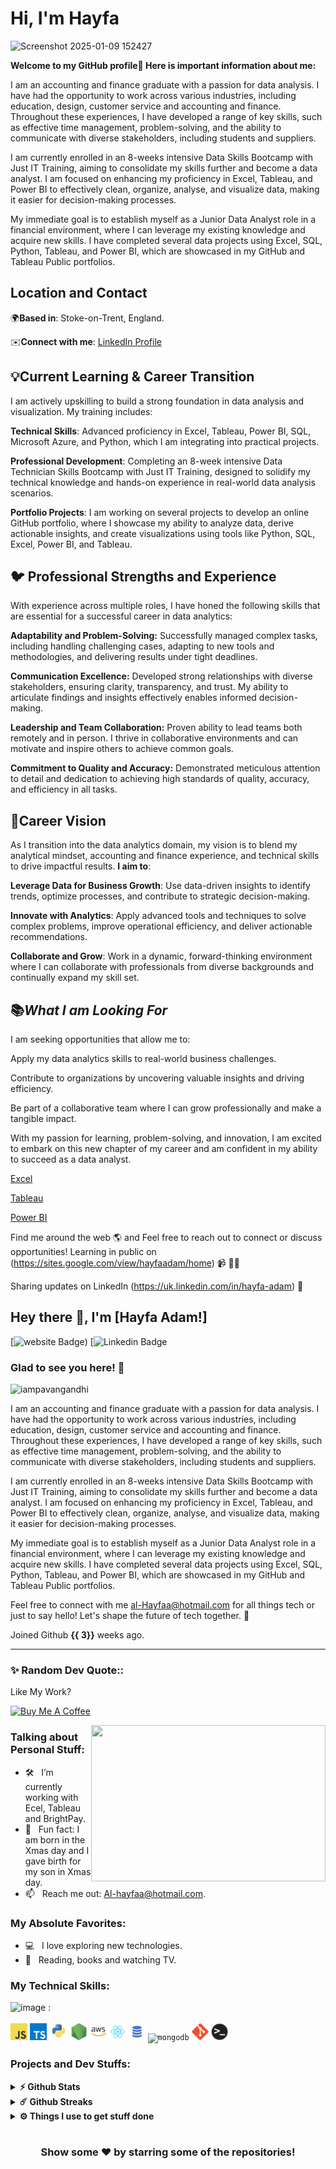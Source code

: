 # Hi, I'm Hayfa 
![Screenshot 2025-01-09 152427](https://github.com/user-attachments/assets/85bcf65b-f620-4e3e-bc69-44fe563bead1)


**Welcome to my GitHub profile👋 Here is important information about me:**

I am an accounting and finance graduate with a passion for data analysis. I have had the opportunity to work across various industries, including education, design, customer service and accounting and finance. Throughout these experiences, I have developed a range of key skills, such as effective time management, problem-solving, and the ability to communicate with diverse stakeholders, including students and suppliers.  


I am currently enrolled in an 8-weeks intensive Data Skills Bootcamp with Just IT Training, aiming to consolidate my skills further and become a data analyst. I am focused on enhancing my proficiency in Excel, Tableau, and Power BI to effectively clean, organize, analyse, and visualize data, making it easier for decision-making processes.


My immediate goal is to establish myself as a Junior Data Analyst role in a financial environment, where I can leverage my existing knowledge and acquire new skills. I have completed several data projects using Excel, SQL, Python, Tableau, and Power BI, which are showcased in my GitHub and Tableau Public portfolios.



## **Location and Contact**

  🌍**Based in**: Stoke-on-Trent, England. 
  
  ✉️**Connect with me**: [LinkedIn Profile ](https://uk.linkedin.com/in/hayfa-adam)
 


## 💡**Current Learning & Career Transition**

I am actively upskilling to build a strong foundation in data analysis and visualization. My training includes:

**Technical Skills**: Advanced proficiency in Excel, Tableau, Power BI, SQL, Microsoft Azure, and Python, which I am integrating into practical projects.

**Professional Development**: Completing an 8-week intensive Data Technician Skills Bootcamp with Just IT Training, designed to solidify my technical knowledge and hands-on experience in real-world data analysis scenarios.

**Portfolio Projects**: I am working on several projects to develop an online GitHub portfolio, where I showcase my ability to analyze data, derive actionable insights, and create visualizations using tools like Python, SQL, Excel, Power BI, and Tableau.



## 🐦 **Professional Strengths and Experience**
With experience across multiple roles, I have honed the following skills that are essential for a successful career in data analytics:

**Adaptability and Problem-Solving:** Successfully managed complex tasks, including handling challenging cases, adapting to new tools and methodologies, and delivering results under tight deadlines.

**Communication Excellence:** Developed strong relationships with diverse stakeholders, ensuring clarity, transparency, and trust. My ability to articulate findings and insights effectively enables informed decision-making.

**Leadership and Team Collaboration:** Proven ability to lead teams both remotely and in person. I thrive in collaborative environments and can motivate and inspire others to achieve common goals.

**Commitment to Quality and Accuracy:** Demonstrated meticulous attention to detail and dedication to achieving high standards of quality, accuracy, and efficiency in all tasks.


## 💬**Career Vision**

As I transition into the data analytics domain, my vision is to blend my analytical mindset, accounting and finance experience, and technical skills to drive impactful results. **I aim to**:

**Leverage Data for Business Growth**: Use data-driven insights to identify trends, optimize processes, and contribute to strategic decision-making.

**Innovate with Analytics**: Apply advanced tools and techniques to solve complex problems, improve operational efficiency, and deliver actionable recommendations.

**Collaborate and Grow**: Work in a dynamic, forward-thinking environment where I can collaborate with professionals from diverse backgrounds and continually expand my skill set.



## 📚***What I am Looking For***
I am seeking opportunities that allow me to:

Apply my data analytics skills to real-world business challenges.

Contribute to organizations by uncovering valuable insights and driving efficiency.

Be part of a collaborative team where I can grow professionally and make a tangible impact.

With my passion for learning, problem-solving, and innovation, I am excited to embark on this new chapter of my career and am confident in my ability to succeed as a data analyst.

[Excel ](https://github.com/Hayfa-Adam/Excel)

[Tableau](https://github.com/Hayfa-Adam/Tableau)

[Power BI](https://github.com/Hayfa-Adam/Power-BI)

Find me around the web 🌎 and Feel free to reach out to connect or discuss opportunities!
Learning in public on (https://sites.google.com/view/hayfaadam/home)  📹 ✍🏾

Sharing updates on LinkedIn (https://uk.linkedin.com/in/hayfa-adam) 💼

## Hey there 👋, I'm [Hayfa Adam!]

[![website Badge](https://sites.google.com/view/hayfaadam/home))
[![Linkedin Badge](www.linkedin.com/in/hayfa-adam)

### Glad to see you here! 🚀
<p align="left"> <img src="https://komarev.com/ghpvc/?username=iampavangandhi&label=Profile%20views&color=0e75b6&style=flat" alt="iampavangandhi" /> </p>
 

I am an accounting and finance graduate with a passion for data analysis. I have had the opportunity to work across various industries, including education, design, customer service and accounting and finance. Throughout these experiences, I have developed a range of key skills, such as effective time management, problem-solving, and the ability to communicate with diverse stakeholders, including students and suppliers.  

I am currently enrolled in an 8-weeks intensive Data Skills Bootcamp with Just IT Training, aiming to consolidate my skills further and become a data analyst. I am focused on enhancing my proficiency in Excel, Tableau, and Power BI to effectively clean, organize, analyse, and visualize data, making it easier for decision-making processes.

My immediate goal is to establish myself as a Junior Data Analyst role in a financial environment, where I can leverage my existing knowledge and acquire new skills. I have completed several data projects using Excel, SQL, Python, Tableau, and Power BI, which are showcased in my GitHub and Tableau Public portfolios.

Feel free to connect with me al-Hayfaa@hotmail.com for all things tech or just to say hello! Let's shape the future of tech together. 🌟

Joined Github **{{ 3}}** weeks ago.



<hr>
<h3 align="left">✨ Random Dev Quote::</h3>

Like My Work?

<a href="https://www.buymeacoffee.com/iampavangandhi" target="_blank"><img src="https://cdn.buymeacoffee.com/buttons/v2/default-yellow.png" alt="Buy Me A Coffee" height="60px" width="217px" ></a>

<img align="right" height="250" width="375" alt="" src="https://raw.githubusercontent.com/iampavangandhi/iampavangandhi/master/gifs/coder.gif" />

### Talking about Personal Stuff:

- 🛠 &nbsp; I’m currently working with Ecel, Tableau and BrightPay.
- 👾 &nbsp; Fun fact: I am born in the Xmas day and I gave birth for my son in Xmas day. 
- 📫 &nbsp; Reach me out: Al-hayfaa@hotmail.com.

### My Absolute Favorites:

- 💻 &nbsp; I love exploring new technologies.
- 📰 &nbsp; Reading, books and watching TV.

### My Technical Skills: 
![image](https://github.com/user-attachments/assets/05da990d-8692-41bd-97c2-6889a796e400)
 :

 

<code><img height="27" src="https://raw.githubusercontent.com/github/explore/80688e429a7d4ef2fca1e82350fe8e3517d3494d/topics/javascript/javascript.png" alt="javascript"></code>
<code><img height="27" src="https://raw.githubusercontent.com/github/explore/80688e429a7d4ef2fca1e82350fe8e3517d3494d/topics/typescript/typescript.png" alt="typescript"></code>
<code><img height="30" src="https://raw.githubusercontent.com/github/explore/80688e429a7d4ef2fca1e82350fe8e3517d3494d/topics/python/python.png" alt="python"></code>
<code><img height="27" src="https://raw.githubusercontent.com/github/explore/80688e429a7d4ef2fca1e82350fe8e3517d3494d/topics/nodejs/nodejs.png" alt="nodejs"></code>
<code><img height="27" src="https://raw.githubusercontent.com/github/explore/80688e429a7d4ef2fca1e82350fe8e3517d3494d/topics/aws/aws.png" alt="aws"></code>
<code><img height="27" src="https://raw.githubusercontent.com/github/explore/80688e429a7d4ef2fca1e82350fe8e3517d3494d/topics/react/react.png" alt="react"></code>
<code><img height="27" src="https://raw.githubusercontent.com/github/explore/80688e429a7d4ef2fca1e82350fe8e3517d3494d/topics/sql/sql.png" alt="sql"></code>
<code><img height="27" src="https://encrypted-tbn0.gstatic.com/images?q=tbn%3AANd9GcSTTzPAw-55ssm1Im594xYZ9eRQu2JylrkYLg&usqp=CAU" alt="mongodb"></code>
<code><img height="27" src="https://raw.githubusercontent.com/devicons/devicon/master/icons/git/git-original.svg" alt="git"></code>
<code><img height="27" src="https://raw.githubusercontent.com/github/explore/80688e429a7d4ef2fca1e82350fe8e3517d3494d/topics/terminal/terminal.png" alt="terminal"></code>

### Projects and Dev Stuffs:

<details>
  <summary><b>⚡ Github Stats</b></summary>

  <br />
  <img height="180em" src="https://github-readme-stats.vercel.app/api?username=iampavangandhi&show_icons=true&hide_border=true&&count_private=true&include_all_commits=true" />
  <img height="180em" src="https://github-readme-stats.vercel.app/api/top-langs/?username=iampavangandhi&exclude_repo=KNN-Image-Classification&show_icons=true&hide_border=true&layout=compact&langs_count=8"/>
</details>

<details>
  <summary><b>☄️ Github Streaks</b></summary>

  <br />
  <img height="180em" src="https://github-readme-streak-stats.herokuapp.com/?user=iampavangandhi&hide_border=true" />
</details>

<details>
  <br />
  <summary><b>⚙️ Things I use to get stuff done</b></summary>
  	<ul>
  	    <li><b>OS:</b> MacOS 13 Ventura</li>
	    <li><b>Laptop: </b> Macbook Air M1</li>
  	    <li><b>Browser: </b> Chrome & Safari</li>
	    <li><b>Terminal: </b> ZSH: Oh My Zsh (PowerLevel10k)</li>
	    <li><b>Code Editor:</b> VSCode - The best editor out there</li>
 	    <li><b>Other Tools:</b> Postman, Notion, Bitwarden and Raindrop</li>
	    <li><b>To Stay Updated:</b> Twitter, Product Hunt and Hacker News</li>
	</ul>
</details>

#

<div align="center">

### Show some ❤️ by starring some of the repositories!

</div>
